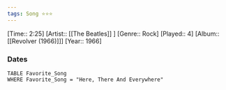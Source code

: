 ```yaml
---
tags: Song ⭐⭐⭐ 
---
```

[Time:: 2:25]
[Artist:: [[The Beatles]] ]
[Genre:: Rock]
[Played:: 4]
[Album:: [[Revolver (1966)]]]
[Year:: 1966]
### Dates
````dataview
TABLE Favorite_Song
WHERE Favorite_Song = "Here, There And Everywhere"
````